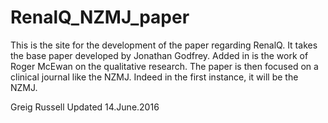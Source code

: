 # RenalQ_NZMJ_paper

This is the site for the development of the paper regarding RenalQ. It takes the base paper developed by Jonathan Godfrey.
Added in is the work of Roger McEwan on the qualitative research. The paper is then focused on a clinical journal like the
NZMJ. Indeed in the first instance, it will be the NZMJ.

Greig Russell 
Updated 14.June.2016
